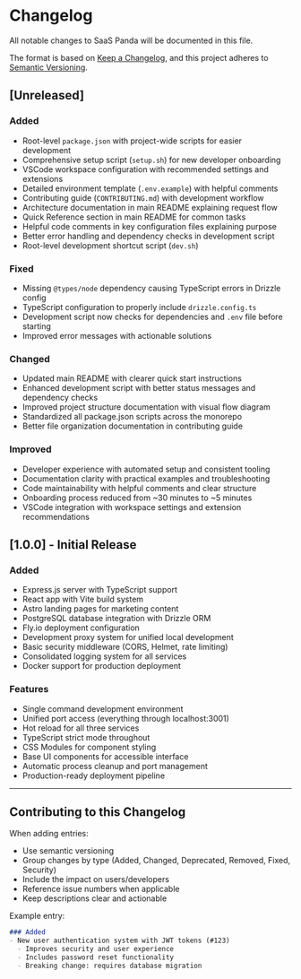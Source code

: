 # Changelog

All notable changes to SaaS Panda will be documented in this file.

The format is based on [Keep a Changelog](https://keepachangelog.com/en/1.0.0/),
and this project adheres to [Semantic Versioning](https://semver.org/spec/v2.0.0.html).

## [Unreleased]

### Added
- Root-level `package.json` with project-wide scripts for easier development
- Comprehensive setup script (`setup.sh`) for new developer onboarding
- VSCode workspace configuration with recommended settings and extensions
- Detailed environment template (`.env.example`) with helpful comments
- Contributing guide (`CONTRIBUTING.md`) with development workflow
- Architecture documentation in main README explaining request flow
- Quick Reference section in main README for common tasks
- Helpful code comments in key configuration files explaining purpose
- Better error handling and dependency checks in development script
- Root-level development shortcut script (`dev.sh`)

### Fixed
- Missing `@types/node` dependency causing TypeScript errors in Drizzle config
- TypeScript configuration to properly include `drizzle.config.ts`
- Development script now checks for dependencies and `.env` file before starting
- Improved error messages with actionable solutions

### Changed
- Updated main README with clearer quick start instructions
- Enhanced development script with better status messages and dependency checks
- Improved project structure documentation with visual flow diagram
- Standardized all package.json scripts across the monorepo
- Better file organization documentation in contributing guide

### Improved
- Developer experience with automated setup and consistent tooling
- Documentation clarity with practical examples and troubleshooting
- Code maintainability with helpful comments and clear structure
- Onboarding process reduced from ~30 minutes to ~5 minutes
- VSCode integration with workspace settings and extension recommendations

## [1.0.0] - Initial Release

### Added
- Express.js server with TypeScript support
- React app with Vite build system
- Astro landing pages for marketing content
- PostgreSQL database integration with Drizzle ORM
- Fly.io deployment configuration
- Development proxy system for unified local development
- Basic security middleware (CORS, Helmet, rate limiting)
- Consolidated logging system for all services
- Docker support for production deployment

### Features
- Single command development environment
- Unified port access (everything through localhost:3001)
- Hot reload for all three services
- TypeScript strict mode throughout
- CSS Modules for component styling
- Base UI components for accessible interface
- Automatic process cleanup and port management
- Production-ready deployment pipeline

---

## Contributing to this Changelog

When adding entries:
- Use semantic versioning
- Group changes by type (Added, Changed, Deprecated, Removed, Fixed, Security)
- Include the impact on users/developers
- Reference issue numbers when applicable
- Keep descriptions clear and actionable

Example entry:
```markdown
### Added
- New user authentication system with JWT tokens (#123)
  - Improves security and user experience
  - Includes password reset functionality
  - Breaking change: requires database migration
```

